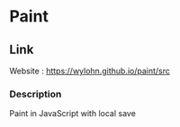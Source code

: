 # Paint

## Link

Website : https://wylohn.github.io/paint/src

### Description

Paint in JavaScript with local save